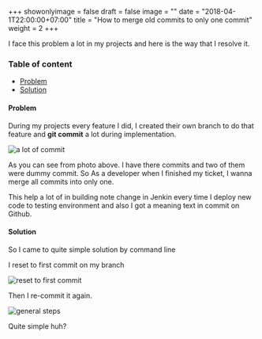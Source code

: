+++
showonlyimage = false
draft = false
image = ""
date = "2018-04-1T22:00:00+07:00"
title = "How to merge old commits to only one commit"
weight = 2
+++

I face this problem a lot in my projects and here is the way that I resolve it.
<!--more-->

### Table of content
- [Problem](#problem)
- [Solution](#solution)

#### Problem <a name="problem"></a>

During my projects every feature I did, I created their own branch to do that feature and **git commit** a lot during implementation.

![a lot of commit][1]

As you can see from photo above. I have there commits and two of them were dummy commit. So As a developer when I finished my ticket, I wanna merge all commits into only one.

This help a lot of in building note change in Jenkin every time I deploy new code to testing environment and also I got a meaning text in commit on Github.

#### Solution <a name="solution"></a>

So I came to quite simple solution by command line

I reset to first commit on my branch

![reset to first commit][2]

Then I re-commit it again.

![general steps][3]

Quite simple huh?

[1]: /my-blog/img/portfolio/content4/img1.jpg
[2]: /my-blog/img/portfolio/content4/img2.jpeg
[3]: /my-blog/img/portfolio/content4/img3.jpeg